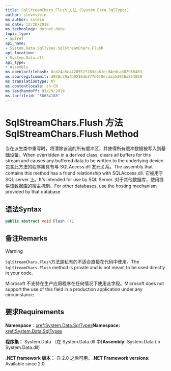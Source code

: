 ```yaml
---
title: SqlStreamChars.Flush 方法 (System.Data.SqlTypes)
author: stevestein
ms.author: sstein
ms.date: 12/20/2018
ms.technology: dotnet-data
topic_type:
- apiref
api_name:
- System.Data.SqlTypes.SqlStreamChars.Flush
api_location:
- System.Data.dll
api_type:
- Assembly
ms.openlocfilehash: 8cd24a5ca420552f283da61ecd4edcad02965403
ms.sourcegitcommit: d938c39afb9216db377d0f0ecdaa53936a851059
ms.translationtype: MT
ms.contentlocale: zh-CN
ms.lasthandoff: 03/29/2019
ms.locfileid: "58634188"
---
```

# <a name="sqlstreamcharsflush-method"></a><span data-ttu-id="43269-102">SqlStreamChars.Flush 方法</span><span class="sxs-lookup"><span data-stu-id="43269-102">SqlStreamChars.Flush Method</span></span>

<span data-ttu-id="43269-103">当在派生类中重写时，将清除该流的所有缓冲区，并使得所有缓冲数据被写入到基础设备。</span><span class="sxs-lookup"><span data-stu-id="43269-103">When overridden in a derived class, clears all buffers for this stream and causes any buffered data to be written to the underlying device.</span></span> <span data-ttu-id="43269-104">包含此方法的程序集具有与 SQLAccess.dll 友元关系。</span><span class="sxs-lookup"><span data-stu-id="43269-104">The assembly that contains this method has a friend relationship with SQLAccess.dll.</span></span> <span data-ttu-id="43269-105">它被用于 SQL server 上。</span><span class="sxs-lookup"><span data-stu-id="43269-105">It's intended for use by SQL Server.</span></span> <span data-ttu-id="43269-106">对于其他数据库，使用提供该数据库的宿主机制。</span><span class="sxs-lookup"><span data-stu-id="43269-106">For other databases, use the hosting mechanism provided by that database.</span></span>

## <a name="syntax"></a><span data-ttu-id="43269-107">语法</span><span class="sxs-lookup"><span data-stu-id="43269-107">Syntax</span></span>

```csharp
public abstract void Flush ();
```

## <a name="remarks"></a><span data-ttu-id="43269-108">备注</span><span class="sxs-lookup"><span data-stu-id="43269-108">Remarks</span></span>

> [!WARNING]
> <span data-ttu-id="43269-109">`SqlStreamChars.Flush`方法是私有的不适合直接在代码中使用。</span><span class="sxs-lookup"><span data-stu-id="43269-109">The `SqlStreamChars.Flush` method is private and is not meant to be used directly in your code.</span></span>
>
> <span data-ttu-id="43269-110">Microsoft 不支持在生产应用程序在任何情况下使用此字段。</span><span class="sxs-lookup"><span data-stu-id="43269-110">Microsoft does not support the use of this field in a production application under any circumstance.</span></span>

## <a name="requirements"></a><span data-ttu-id="43269-111">要求</span><span class="sxs-lookup"><span data-stu-id="43269-111">Requirements</span></span>

<span data-ttu-id="43269-112">**Namespace**：<xref:System.Data.SqlTypes></span><span class="sxs-lookup"><span data-stu-id="43269-112">**Namespace:** <xref:System.Data.SqlTypes></span></span>

<span data-ttu-id="43269-113">**程序集：** System.Data （在 System.Data.dll 中)</span><span class="sxs-lookup"><span data-stu-id="43269-113">**Assembly:** System.Data (in System.Data.dll)</span></span>

<span data-ttu-id="43269-114">**.NET framework 版本：** 自 2.0 之后可用。</span><span class="sxs-lookup"><span data-stu-id="43269-114">**.NET Framework versions:** Available since 2.0.</span></span>